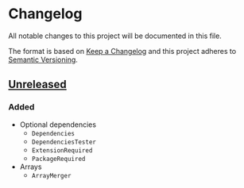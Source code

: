 # Changelog

All notable changes to this project will be documented in this file.

The format is based on [Keep a Changelog](http://keepachangelog.com/en/1.0.0/)
and this project adheres to [Semantic Versioning](http://semver.org/spec/v2.0.0.html).

## [Unreleased](https://github.com/orisai/utils/compare/...HEAD)

### Added

- Optional dependencies
    - `Dependencies`
	- `DependenciesTester`
    - `ExtensionRequired`
    - `PackageRequired`
- Arrays
    - `ArrayMerger`
